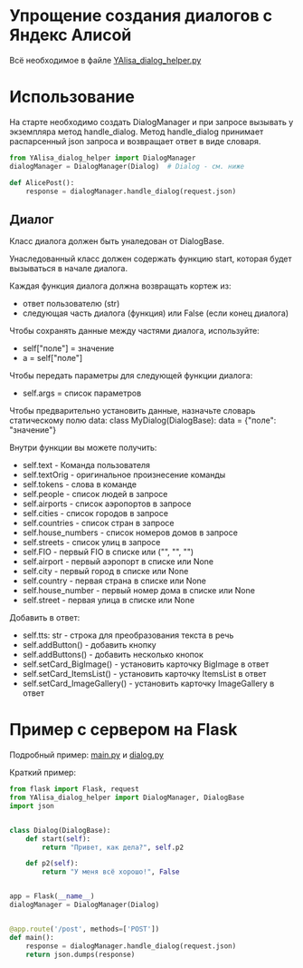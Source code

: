 # Упрощение создания диалогов с Яндекс Алисой

Всё необходимое в файле [YAlisa_dialog_helper.py](https://github.com/MixelTe/YAlisa-dialog-helper/blob/master/YAlisa_dialog_helper.py)

# Использование
На старте необходимо создать DialogManager и при запросе вызывать у экземпляра метод handle_dialog.
Метод handle_dialog принимает распарсенный json запроса и возвращает ответ в виде словаря.

```py
from YAlisa_dialog_helper import DialogManager
dialogManager = DialogManager(Dialog)  # Dialog - см. ниже

def AlicePost():
    response = dialogManager.handle_dialog(request.json)
```

## Диалог
Класс диалога должен быть уналедован от DialogBase.

Унаследованный класс должен содержать функцию start, которая будет вызываться в начале диалога.

Каждая функция диалога должна возвращать кортеж из:
* ответ пользователю (str)
* следующая часть диалога (функция) или False (если конец диалога)

Чтобы сохранять данные между частями диалога, используйте:
- self["поле"] = значение
- a = self["поле"]

Чтобы передать параметры для следующей функции диалога:
- self.args = список параметров

Чтобы предварительно установить данные, назначьте словарь статическому полю data:
    class MyDialog(DialogBase):
        data = {"поле": "значение"}

Внутри функции вы можете получить:
* self.text - Команда пользователя
* self.textOrig - оригинальное произнесение команды
* self.tokens - слова в команде
* self.people - список людей в запросе
* self.airports - список аэропортов в запросе
* self.cities - список городов в запросе
* self.countries - список стран в запросе
* self.house_numbers - список номеров домов в запросе
* self.streets - список улиц в запросе
* self.FIO - первый FIO в списке или ("", "", "")
* self.airport - первый аэропорт в списке или None
* self.city - первый город в списке или None
* self.country - первая страна в списке или None
* self.house_number - первый номер дома в списке или None
* self.street - первая улица в списке или None

Добавить в ответ:
* self.tts: str - строка для преобразования текста в речь
* self.addButton() - добавить кнопку
* self.addButtons() - добавить несколько кнопок
* self.setCard_BigImage() - установить карточку BigImage в ответ
* self.setCard_ItemsList() - установить карточку ItemsList в ответ
* self.setCard_ImageGallery() - установить карточку ImageGallery в ответ

# Пример с сервером на Flask
Подробный пример: 
[main.py](https://github.com/MixelTe/YAlisa-dialog-helper/blob/master/main.py)
и
[dialog.py](https://github.com/MixelTe/YAlisa-dialog-helper/blob/master/dialog.py)

Краткий пример:
```py
from flask import Flask, request
from YAlisa_dialog_helper import DialogManager, DialogBase
import json


class Dialog(DialogBase):
    def start(self):
        return "Привет, как дела?", self.p2

    def p2(self):
        return "У меня всё хорошо!", False


app = Flask(__name__)
dialogManager = DialogManager(Dialog)


@app.route('/post', methods=['POST'])
def main():
    response = dialogManager.handle_dialog(request.json)
    return json.dumps(response)

```
